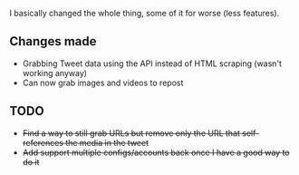 I basically changed the whole thing, some of it for worse (less features).

## Changes made
- Grabbing Tweet data using the API instead of HTML scraping (wasn't working anyway)
- Can now grab images and videos to repost

## TODO
- ~~Find a way to still grab URLs but remove only the URL that self-references the media in the tweet~~
- ~~Add support multiple configs/accounts back once I have a good way to do it~~
